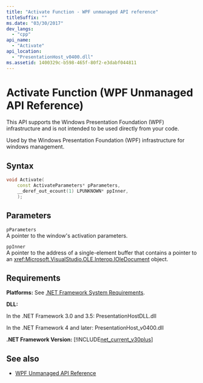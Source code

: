 ```yaml
---
title: "Activate Function - WPF unmanaged API reference"
titleSuffix: ""
ms.date: "03/30/2017"
dev_langs:
  - "cpp"
api_name:
  - "Activate"
api_location:
  - "PresentationHost_v0400.dll"
ms.assetid: 1400329c-b598-465f-80f2-e3dabf044811
---
```


# Activate Function (WPF Unmanaged API Reference)

This API supports the Windows Presentation Foundation (WPF) infrastructure and is not intended to be used directly from your code.

Used by the Windows Presentation Foundation (WPF) infrastructure for windows management.

## Syntax

```cpp
void Activate(
    const ActivateParameters* pParameters,
    __deref_out_ecount(1) LPUNKNOWN* ppInner,
    );
```

## Parameters

`pParameters`\
A pointer to the window's activation parameters.

`ppInner`\
A pointer to the address of a single-element buffer that contains a pointer to an <xref:Microsoft.VisualStudio.OLE.Interop.IOleDocument> object.

## Requirements

**Platforms:** See [.NET Framework System Requirements](/dotnet/framework/get-started/system-requirements).

**DLL:**

In the .NET Framework 3.0 and 3.5: PresentationHostDLL.dll

In the .NET Framework 4 and later: PresentationHost_v0400.dll

**.NET Framework Version:** [!INCLUDE[net_current_v30plus](../../../../includes/net-current-v30plus-md.md)]

## See also

- [WPF Unmanaged API Reference](wpf-unmanaged-api-reference.md)
